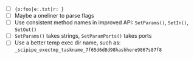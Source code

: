- [ ] `{o:foo|e:.txt|r: }`
- [ ] Maybe a oneliner to parse flags
- [ ] Use consistent method names in improved API: `SetParams()`, `SetIn()`, `SetOut()`
- [ ] `SetParams()` takes strings, `SetParamPorts()` takes ports
- [ ] Use a better temp exec dir name, such as: `_scipipe_exectmp_taskname_7f65d6d8d98hashhere9867s87f8`
